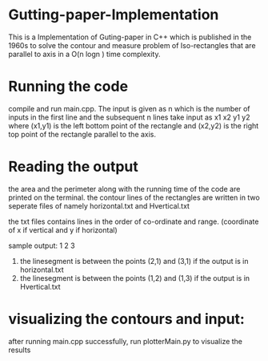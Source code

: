 # Gutting-paper-Implementation
This is a Implementation of Guting-paper in C++ which is published in the 1960s to solve the contour and measure problem of Iso-rectangles that are parallel to axis in a O(n logn ) time complexity.

# Running the code
compile and run main.cpp.
The input is given as n which is the number of inputs in the first line and the subsequent n lines take input as x1 x2 y1 y2 
where (x1,y1) is the left bottom point of the rectangle and (x2,y2) is the right top point of the rectangle parallel to the axis.

# Reading the output
the area and the perimeter along with the running time of the code are printed on the terminal. the contour lines of 
the rectangles are written in two seperate files of namely horizontal.txt and Hvertical.txt

the txt files contains lines in the order of co-ordinate and range. (coordinate of x if vertical and y if horizontal)

 sample output:
 1 2 3
 
 1. the linesegment is between the points (2,1) and (3,1) if the output is in horizontal.txt
 2. the linesegment is between the points (1,2) and (1,3) if the output is in Hvertical.txt
 
# visualizing the contours and input:
after running main.cpp successfully, run plotterMain.py to visualize the results
